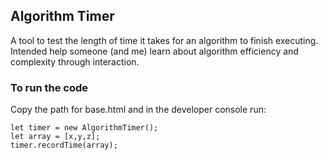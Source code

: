 ## Algorithm Timer

A tool to test the length of time it takes for an algorithm to finish executing.
Intended help someone (and me) learn about algorithm efficiency and complexity through interaction.

### To run the code

Copy the path for base.html and in the developer console run:

```
let timer = new AlgorithmTimer();
let array = [x,y,z];
timer.recordTime(array);
```
